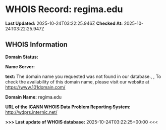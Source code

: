 # WHOIS Record: regima.edu

**Last Updated:** 2025-10-24T03:22:25.946Z
**Checked At:** 2025-10-24T03:22:25.947Z

## WHOIS Information

**Domain Status:** 

**Name Server:** 

**text:** The domain name you requested was not found in our database., , To check the availability of this domain name, please visit our website at https://www.101domain.com/

**Domain Name:** regima.edu

**URL of the ICANN WHOIS Data Problem Reporting System:** http://wdprs.internic.net/

**>>> Last update of WHOIS database:** 2025-10-24T03:22:25+00:00 <<<

